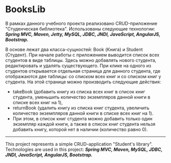 # BooksLib

В рамках данного учебного проекта реализовано CRUD-приложение "Студенческая библиотека". Использованы следующие технологии: ***Spring MVC, 
Maven, Jetty, MySQL, JDBC, JNDI, JavaScript, AngularJS, Bootstrap.***

В основе лежат два класса-сущностей: Book (Книга) и Student (Студент). При начале работы с приложением выводится список всех студентов в виде таблицы. Здесь можно добавлять нового студента, редактировать и удалять существующего. При клике на одного из студентов открывается отдельная страница для данного студента, где отображаются две таблицы: со списком всех книг и со списком книг у студента. На этой странице можно производить следующие действия: 
* takeBook (добавить книгу из списка всех книг в список книг студента, уменьшить количество экземпляров данной книги в списке всех книг на 1), 
* returnBook (удалить книгу из списка книг студента, увеличить количество экземпляров данной книги в списке всех книг на 1). 
* При этом, в список книг студента можно добавить только один экземпляр каждой книги, а также в список книг студента нельзя добавить книгу, которой нет в наличии (количество равно 0).

------------
This project represents a simple CRUD-application "Student's library". Technologies are used in this project: ***Spring MVC, 
Maven, MySQL, JDBC, JNDI, JavaScript, AngularJS, Bootstrap.***
